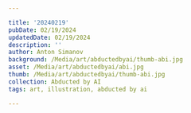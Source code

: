 ```yaml
---

title: '20240219'
pubDate: 02/19/2024
updatedDate: 02/19/2024
description: ''
author: Anton Simanov
background: /Media/art/abductedbyai/thumb-abi.jpg
asset: /Media/art/abductedbyai/abi.jpg
thumb: /Media/art/abductedbyai/thumb-abi.jpg
collection: Abducted by AI
tags: art, illustration, abducted by ai

---
```


